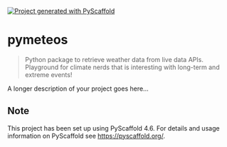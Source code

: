 <!-- These are examples of badges you might want to add to your README:
     please update the URLs accordingly

[![Built Status](https://api.cirrus-ci.com/github/<USER>/pymeteos.svg?branch=main)](https://cirrus-ci.com/github/<USER>/pymeteos)
[![ReadTheDocs](https://readthedocs.org/projects/pymeteos/badge/?version=latest)](https://pymeteos.readthedocs.io/en/stable/)
[![Coveralls](https://img.shields.io/coveralls/github/<USER>/pymeteos/main.svg)](https://coveralls.io/r/<USER>/pymeteos)
[![PyPI-Server](https://img.shields.io/pypi/v/pymeteos.svg)](https://pypi.org/project/pymeteos/)
[![Conda-Forge](https://img.shields.io/conda/vn/conda-forge/pymeteos.svg)](https://anaconda.org/conda-forge/pymeteos)
[![Monthly Downloads](https://pepy.tech/badge/pymeteos/month)](https://pepy.tech/project/pymeteos)
[![Twitter](https://img.shields.io/twitter/url/http/shields.io.svg?style=social&label=Twitter)](https://twitter.com/pymeteos)
-->

[![Project generated with PyScaffold](https://img.shields.io/badge/-PyScaffold-005CA0?logo=pyscaffold)](https://pyscaffold.org/)

# pymeteos

> Python package to retrieve weather data from live data APIs. Playground for climate nerds that is interesting with long-term and extreme events!

A longer description of your project goes here...


<!-- pyscaffold-notes -->

## Note

This project has been set up using PyScaffold 4.6. For details and usage
information on PyScaffold see https://pyscaffold.org/.
